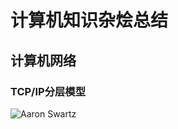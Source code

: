 # 计算机知识杂烩总结 #

## 计算机网络 ##

### TCP/IP分层模型



![Aaron Swartz](https://raw.githubusercontent.com/huangleee/compute/main/img/net/2.png?token=AC65GAQLALHLMG7JIFUIEQTAFXCSY)